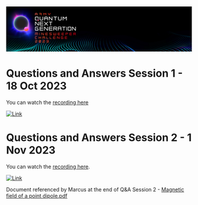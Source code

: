 <p align="center">
  <img src="https://github.com/ricohub01/qng23-challenge/blob/main/assets/images/Header.jpg?raw=true" alt="header"/>
</p>

# Questions and Answers Session 1 - 18 Oct 2023

You can watch the [recording here](https://vimeo.com/875780730/0cee27f56d?share=copy)

[![Link](https://videoapi-muybridge.vimeocdn.com/animated-thumbnails/image/88e5359f-0aa3-4a95-9e9b-66d07673250d.gif?ClientID=vimeo-core-prod&Date=1697684710&Signature=4280138a1de9947efbfc9cdeab03263848212cc9)](https://vimeo.com/875780730/0cee27f56d?share=copy)

# Questions and Answers Session 2 - 1 Nov 2023

You can watch the [recording here](https://vimeo.com/880128963/396c074efe?share=copy).

[![Link](https://videoapi-muybridge.vimeocdn.com/animated-thumbnails/image/5633a12c-226a-45a2-9a61-84ef74a34339.gif?ClientID=vimeo-core-prod&Date=1698841244&Signature=337888769f1189f5786364df04fbc2eb73e681c4)](https://vimeo.com/880128963/396c074efe?share=copy)

Document referenced by Marcus at the end of Q&A Session 2 - [Magnetic field of a point dipole.pdf](/assets/docs/Magnetic%20field%20of%20a%20point%20dipole.pdf)